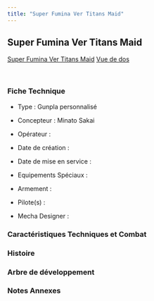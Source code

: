 ```yaml
---
title: "Super Fumina Ver Titans Maid"
---
```


Super Fumina Ver Titans Maid
----------------------------





[Super Fumina Ver Titans Maid](javascript:change_image_m('images/stories/saga/gundambftiw/mechas/super-fumina-ver-titans-maid.png');)
[Vue de dos](javascript:change_image_m('images/stories/saga/gundambftiw/mechas/super-fumina-ver-titans-maid-dos.png');)

 

### Fiche Technique


- Type : Gunpla personnalisé
  
- Concepteur : Minato Sakai
  
- Opérateur : 
  
- Date de création : 
  
- Date de mise en service : 
  
- Equipements Spéciaux :




- Armement :




- Pilote(s) : 





- Mecha Designer : 


### Caractéristiques Techniques et Combat


### Histoire


### Arbre de développement


### Notes Annexes


